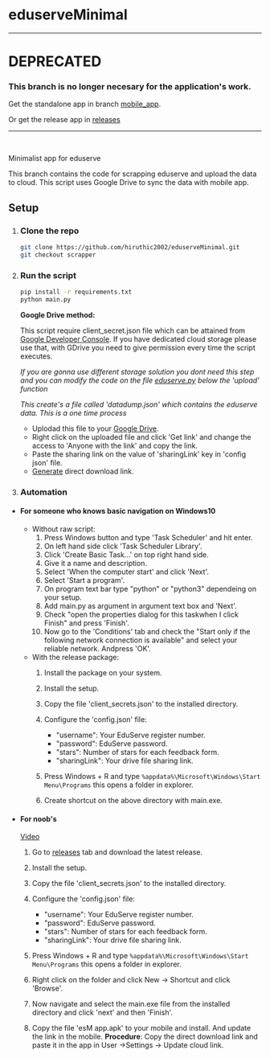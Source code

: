 # eduserveMinimal

<hr>

# DEPRECATED

### This branch is no longer necesary for the application's work.
Get the standalone app in branch [mobile_app](https://github.com/hiruthic2002/eduserveMinimal/tree/mobile_app).

Or get the release app in [releases](https://github.com/hiruthic2002/eduserveMinimal/releases)
<hr>
<br/>

Minimalist app for eduserve

This branch contains the code for scrapping eduserve and upload the data to cloud.
This script uses Google Drive to sync the data with mobile app.

## Setup

1. ### Clone the repo

   ```bash
   git clone https://github.com/hiruthic2002/eduserveMinimal.git
   git checkout scrapper
   ```

2. ### Run the script

    ```bash
    pip install -r requirements.txt
    python main.py
    ```

    **Google Drive method:**

    This script require client_secret.json file which can be attained from [Google Developer Console](https://stackoverflow.com/questions/40136699/using-google-api-for-python-where-do-i-get-the-client-secrets-json-file-from). If you have dedicated cloud storage please use that, with GDrive you need to give permission every time the script executes.

    *If you are gonna use different storage solution you dont need this step and you can modify the code on the file [eduserve.py](/eduserve.py) below the 'upload' function*

    *This create's a file called 'datadump.json' which contains the eduserve data.*
    *This is a one time process*

    - Uplodad this file to your [Google Drive](https://drive.google.comdrive/u/0/my-drive).
    - Right click on the uploaded file and click 'Get link' and change the access to 'Anyone with the link' and copy the link.
    - Paste the sharing link on the value of 'sharingLink' key in 'config json' file.
    - [Generate](https://sites.google.com/site/gdocs2direct/home) direct download link.

3. ### Automation

- #### For someone who knows basic navigation on Windows10

  - Without raw script:
      1. Press Windows button and type 'Task Scheduler' and hit enter.
      2. On left hand side click 'Task Scheduler Library'.
      3. Click 'Create Basic Task...' on top right hand side.
      4. Give it a name and description.
      5. Select 'When the computer start' and click 'Next'.
      6. Select 'Start a program'.
      7. On program text bar type "python" or "python3" dependeing on your setup.
      8. Add main.py as argument in argument text box and 'Next'.
      9. Check "open the properties dialog for this taskwhen I click Finish" and press 'Finish'.
      10. Now go to the 'Conditions' tab and check the "Start only if the following network connection is available" and select your reliable network. Andpress 'OK'.
  - With the release package:
      1. Install the package on your system.
      2. Install the setup.
      3. Copy the file 'client_secrets.json' to the installed directory.
      4. Configure the 'config.json' file:

            - "username": Your EduServe register number.
            - "password": EduServe password.
            - "stars": Number of stars for each feedback form.
            - "sharingLink": Your drive file sharing link.
      5. Press Windows + R and type ```%appdata%\Microsoft\Windows\Start Menu\Programs``` this opens a folder in explorer.
      6. Create shortcut on the above directory with main.exe.

- #### For noob's

   [Video](https://youtu.be/LeXXiJaNVG0)

   1. Go to [releases](https://github.com/hiruthic2002/eduserveMinimal/releases) tab and download the latest release.
   2. Install the setup.
   3. Copy the file 'client_secrets.json' to the installed directory.
   4. Configure the 'config.json' file:

        - "username": Your EduServe register number.
        - "password": EduServe password.
        - "stars": Number of stars for each feedback form.
        - "sharingLink": Your drive file sharing link.

   5. Press Windows + R and type ```%appdata%\Microsoft\Windows\Start Menu\Programs``` this opens a folder in explorer.
   6. Right click on the folder and click New -> Shortcut and click 'Browse'.
   7. Now navigate and select the main.exe file from the installed directory and click 'next' and then 'Finish'.
   8. Copy the file 'esM app.apk' to your mobile and install. And update the link in the mobile. **Procedure**: Copy the direct download link and paste it in the app in User ->Settings -> Update cloud link.


